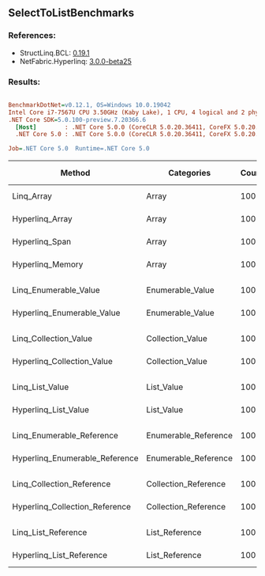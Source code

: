 ﻿## SelectToListBenchmarks

### References:
- StructLinq.BCL: [0.19.1](https://www.nuget.org/packages/StructLinq.BCL/0.19.1)
- NetFabric.Hyperlinq: [3.0.0-beta25](https://www.nuget.org/packages/NetFabric.Hyperlinq/3.0.0-beta25)

### Results:
``` ini

BenchmarkDotNet=v0.12.1, OS=Windows 10.0.19042
Intel Core i7-7567U CPU 3.50GHz (Kaby Lake), 1 CPU, 4 logical and 2 physical cores
.NET Core SDK=5.0.100-preview.7.20366.6
  [Host]        : .NET Core 5.0.0 (CoreCLR 5.0.20.36411, CoreFX 5.0.20.36411), X64 RyuJIT
  .NET Core 5.0 : .NET Core 5.0.0 (CoreCLR 5.0.20.36411, CoreFX 5.0.20.36411), X64 RyuJIT

Job=.NET Core 5.0  Runtime=.NET Core 5.0  

```
|                         Method |           Categories | Count |       Mean |    Error |   StdDev |     Median | Ratio | RatioSD |  Gen 0 | Gen 1 | Gen 2 | Allocated |
|------------------------------- |--------------------- |------ |-----------:|---------:|---------:|-----------:|------:|--------:|-------:|------:|------:|----------:|
|                     Linq_Array |                Array |   100 |   301.3 ns | 11.61 ns | 33.68 ns |   282.4 ns |  1.00 |    0.00 | 0.2408 |     - |     - |     504 B |
|                Hyperlinq_Array |                Array |   100 |   244.7 ns |  1.60 ns |  1.49 ns |   244.7 ns |  0.68 |    0.03 | 0.2408 |     - |     - |     504 B |
|                 Hyperlinq_Span |                Array |   100 |   290.3 ns |  1.54 ns |  1.36 ns |   290.5 ns |  0.81 |    0.05 | 0.2179 |     - |     - |     456 B |
|               Hyperlinq_Memory |                Array |   100 |   245.4 ns |  1.55 ns |  1.45 ns |   245.6 ns |  0.68 |    0.04 | 0.2408 |     - |     - |     504 B |
|                                |                      |       |            |          |          |            |       |         |        |       |       |           |
|          Linq_Enumerable_Value |     Enumerable_Value |   100 | 1,092.1 ns |  7.95 ns |  7.43 ns | 1,092.2 ns |  1.00 |    0.00 | 0.6027 |     - |     - |    1264 B |
|     Hyperlinq_Enumerable_Value |     Enumerable_Value |   100 |   588.8 ns |  5.24 ns |  4.65 ns |   589.0 ns |  0.54 |    0.01 | 0.2518 |     - |     - |     528 B |
|                                |                      |       |            |          |          |            |       |         |        |       |       |           |
|          Linq_Collection_Value |     Collection_Value |   100 | 1,099.6 ns |  6.61 ns |  6.18 ns | 1,098.5 ns |  1.00 |    0.00 | 0.6027 |     - |     - |    1264 B |
|     Hyperlinq_Collection_Value |     Collection_Value |   100 |   275.5 ns |  1.37 ns |  1.22 ns |   275.7 ns |  0.25 |    0.00 | 0.2408 |     - |     - |     504 B |
|                                |                      |       |            |          |          |            |       |         |        |       |       |           |
|                Linq_List_Value |           List_Value |   100 |   471.8 ns |  4.03 ns |  3.77 ns |   470.7 ns |  1.00 |    0.00 | 0.2441 |     - |     - |     512 B |
|           Hyperlinq_List_Value |           List_Value |   100 |   455.4 ns |  2.28 ns |  2.02 ns |   455.7 ns |  0.96 |    0.01 | 0.2408 |     - |     - |     504 B |
|                                |                      |       |            |          |          |            |       |         |        |       |       |           |
|      Linq_Enumerable_Reference | Enumerable_Reference |   100 |   969.4 ns |  7.28 ns |  6.45 ns |   969.2 ns |  1.00 |    0.00 | 0.6104 |     - |     - |    1280 B |
| Hyperlinq_Enumerable_Reference | Enumerable_Reference |   100 | 1,054.0 ns |  7.69 ns |  7.20 ns | 1,052.7 ns |  1.09 |    0.01 | 0.2708 |     - |     - |     568 B |
|                                |                      |       |            |          |          |            |       |         |        |       |       |           |
|      Linq_Collection_Reference | Collection_Reference |   100 |   824.4 ns |  5.56 ns |  5.20 ns |   823.3 ns |  1.00 |    0.00 | 0.6037 |     - |     - |    1264 B |
| Hyperlinq_Collection_Reference | Collection_Reference |   100 |   581.6 ns |  3.90 ns |  3.46 ns |   582.1 ns |  0.71 |    0.01 | 0.2480 |     - |     - |     520 B |
|                                |                      |       |            |          |          |            |       |         |        |       |       |           |
|            Linq_List_Reference |       List_Reference |   100 |   525.5 ns |  2.45 ns |  2.29 ns |   526.0 ns |  1.00 |    0.00 | 0.2441 |     - |     - |     512 B |
|       Hyperlinq_List_Reference |       List_Reference |   100 |   452.2 ns |  2.01 ns |  1.88 ns |   452.6 ns |  0.86 |    0.00 | 0.2408 |     - |     - |     504 B |
